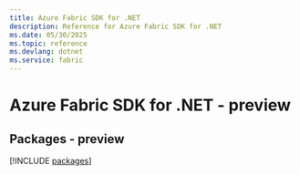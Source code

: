 ```yaml
---
title: Azure Fabric SDK for .NET
description: Reference for Azure Fabric SDK for .NET
ms.date: 05/30/2025
ms.topic: reference
ms.devlang: dotnet
ms.service: fabric
---
```

# Azure Fabric SDK for .NET - preview
## Packages - preview
[!INCLUDE [packages](fabric-index.md)]